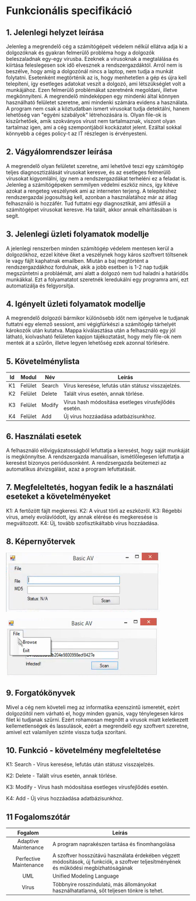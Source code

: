 # Funkcionális specifikáció
## 1. Jelenlegi helyzet leírása

Jelenleg a megrendelő cég a számítógépeit védelem nélkül ellátva adja ki a dolgozóknak és gyakran felmerülő probléma hogy a dolgozók beleszaladnak egy-egy vírusba. Ezeknek a vírusoknak a megtalálása és kiírtása feleslegesen sok idő elvesznek a rendszergazdáktól. Arról nem is beszélve, hogy amíg a dolgozónál nincs a laptop, nem tudja a munkát folytatni. Esetenként megtörténik az is, hogy menhetetlen a gép és újra kell telepíteni, így esetleges adatokat veszít a dolgozó, ami létszükséglet volt a munkájához. Ezen felmerülő problémákat szeretnénk megoldani, illetve megkönnyíteni. A megrendelő mindeképpen egy mindenki által könnyen használható felületet szeretne, ami mindenki számára evidens a használata. A program nem csak a köztudatban ismert vírusokat tudja detektálni, hanem lehetőség van "egyéni szabályok" létrehozására is. Olyan file-ok is kiszűrhetőek, amik szokványos vírust nem tartalmaznak, viszont olyan tartalmaz igen, ami a cég szempontjából kockázatot jelent. Ezáltal sokkal könnyebb a céges policy-t az IT részlegen is érvényesteni.

## 2. Vágyálomrendszer leírása

A megrendelő olyan felületet szeretne, ami lehetővé teszi egy számítógép teljes diagnosztizálását vírusokat keresve, és az esetleges felmerülő vírusokat kigyomlálni, így nem a rendszergazdákat terheléni ez a feladat is. Jelenleg a számítógépeken semmilyen védelmi eszköz nincs, így kitéve azokat a rengeteg veszélynek ami az interneten terjeng. A telepítéshez rendszergazdai jogosultság kell, azonban a használatához már az átlag felhasználó is hozzáfér. Tud futtatni egy diagnosztikát, ami átfésüli a számítógépet vírusokat keresve. Ha talált, akkor annak elhárításában is segít.

## 3. Jelenlegi üzleti folyamatok modellje

A jelenlegi renszerben minden számítógép védelem mentesen kerül a dolgozókhoz, ezzel kitéve őket a veszélynek hogy káros szoftvert töltsenek le vagy fájlt kaphatnak emailben. Miután a baj megtörtént a rendszergazdákhoz fordulnak, akik a jobb esetben is 1-2 nap tudják megszüntetni a probláémát, ami alatt a dolgozó nem tud haladni a határidős munkákkal. Ezt a folyamatatot szeretnék leredukálni egy programra ami, ezt automatizálja és felgyorsítja.

## 4. Igényelt üzleti folyamatok modellje

A megrendelő dolgozói bármikor különösebb ídőt nem igényelve le tudjanak futtatni egy elemző sessiont, ami végigfürkészi a számítógép tárhelyét károkozók után kutatva. Mappa kiválasztása után a felhasználó egy jól látható, kiolvasható felületen kapjon tájékoztatást, hogy mely file-ok nem mentek át a szűrőn, illetve legyen lehetőség ezek azonnal törlésére.

## 5. Követelménylista

| Id | Modul | Név | Leírás |
| :---: | --- | --- | --- |
| K1 | Felület | Search | Vírus keresése, lefutás után státusz visszajelzés. |
| K2 | Felület | Delete | Talált vírus esetén, annak törlése. |
| K3 | Felület | Modify | Vírus hash módosítása esetleges vírusfejlődés esetén. |
| K4 | Felület | Add | Új vírus hozzáadása adatbázisunkhoz. |

## 6. Használati esetek

A felhasználó elővigyázatosságból lefuttatja a keresést, hogy saját munkáját is megkönnyítse.
A rendszergazda manuálisan, ismétlőlegesen lefuttatja a keresést bizonyos periódusonként.
A rendzsergazda beütemezi az automatikus átvizsgálást, azaz a program lefuttatását.

## 7. Megfeleltetés, hogyan fedik le a használati eseteket a követelményeket

K1: A fertőzött fájlt megkeresi.
K2: A vírust törli az eszközről.
K3: Régebbi vírus, amely evolávlódott, így annak elérése és megkeresése is megváltozott.
K4: Új, tovább szofisztikáltabb vírus hozzáadása.

## 8. Képernyőtervek

![Képernyőterv](/docs/pics/1.png)

![Képernyőterv2](/docs/pics/2.png)

## 9. Forgatókönyvek

Mivel a cég nem követeli meg az informatika ezenszintű ismeretét, ezért dolgozóitól nem várható el, hogy minden gyanús, vagy ténylegesen káros filet ki tudjanak szűrni. Ezért rohamosan megnőtt a vírusok miatt keletkezett kellemetlenségek és lassulások, ezért a megrendelő egy szoftvert szeretne, amivel ezt valamilyen szinte vissza tudja szorítani. 

## 10. Funkció - követelmény megfeleltetése

K1: Search - Vírus keresése, lefutás után státusz visszajelzés.

K2: Delete - Talált vírus esetén, annak törlése.

K3: Modify - Vírus hash módosítása esetleges vírusfejlődés esetén.

K4: Add - Új vírus hozzáadása adatbázisunkhoz.

## 11 Fogalomszótár

| Fogalom | Leírás |
| :---: | --- |
| Adaptive Maintenance | A program naprakészen tartása és finomhangolása |
| Perfective Maintenance | A szoftver hosszútávú használata érdekében végzett módosítások, új funkciók, a szoftver teljesítményének és működési megbízhatóságának |
| UML | Unified Modeling Language |
| Vírus | Többnyire rosszindulatú, más állományokat használhatatlanná, sőt teljesen tönkre is tehet. |
